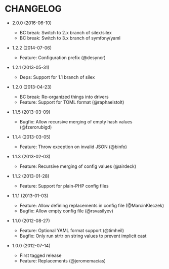 CHANGELOG
=========
* 2.0.0 (2016-06-10)

  * BC break: Switch to 2.x branch of silex/silex
  * BC break: Switch to 3.x branch of symfony/yaml

* 1.2.2 (2014-07-06)

  * Feature: Configuration prefix (@desyncr)

* 1.2.1 (2013-05-31)

  * Deps: Support for 1.1 branch of silex

* 1.2.0 (2013-04-23)

  * BC break: Re-organized things into drivers
  * Feature: Support for TOML format (@raphaelstolt)

* 1.1.5 (2013-03-09)

  * Bugfix: Allow recursive merging of empty hash values (@fzerorubigd)

* 1.1.4 (2013-03-05)

  * Feature: Throw exception on invalid JSON (@binfo)

* 1.1.3 (2013-02-03)

  * Feature: Recursive merging of config values (@airdeck)

* 1.1.2 (2013-01-28)

  * Feature: Support for plain-PHP config files

* 1.1.1 (2013-01-03)

  * Feature: Allow defining replacements in config file (@MarcinKleczek)
  * Bugfix: Allow empty config file (@rsvasilyev)

* 1.1.0 (2012-08-27)

  * Feature: Optional YAML format support (@timheil)
  * Bugfix: Only run strtr on string values to prevent implicit cast

* 1.0.0 (2012-07-14)

  * First tagged release
  * Feature: Replacements (@jeromemacias)
